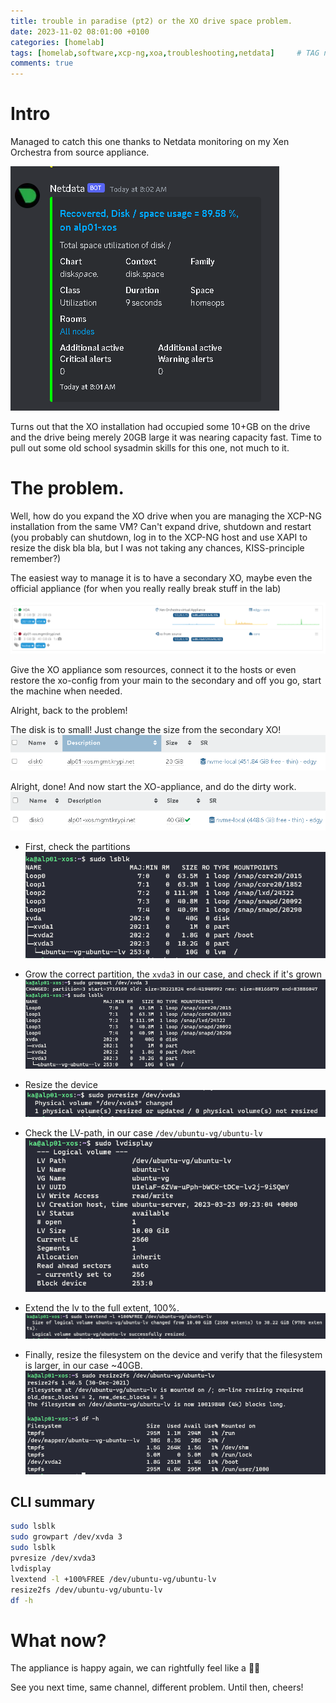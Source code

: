 ```yaml
---
title: trouble in paradise (pt2) or the XO drive space problem.
date: 2023-11-02 08:01:00 +0100
categories: [homelab]
tags: [homelab,software,xcp-ng,xoa,troubleshooting,netdata]     # TAG names should always be lowercase
comments: true
---
```


# Intro

Managed to catch this one thanks to Netdata monitoring on my Xen Orchestra from source appliance.

![image tooltip here](/assets/images/2023-11-02-trouble-in-paradise-pt1/disk_alert.PNG)

Turns out that the XO installation had occupied some 10+GB on the drive and the drive being merely 20GB large it was nearing capacity fast.
Time to pull out some old school sysadmin skills for this one, not much to it.

# The problem.

Well, how do you expand the XO drive when you are managing the XCP-NG installation from the same VM? Can't expand drive, shutdown and restart (you probably can shutdown, log in to the XCP-NG host and use XAPI to resize the disk bla bla, but I was not taking any chances, KISS-principle remember?)

The easiest way to manage it is to have a secondary XO, maybe even the official appliance (for when you really really break stuff in the lab) 

![image tooltip here](/assets/images/2023-11-02-trouble-in-paradise-pt1/dual_xo.PNG)

Give the XO appliance som resources, connect it to the hosts or even restore the xo-config from your main to the secondary and off you go, start the machine when needed.

Alright, back to the problem!

The disk is to small! Just change the size from the secondary XO!
![image tooltip here](/assets/images/2023-11-02-trouble-in-paradise-pt1/disk_before.PNG)

Alright, done! And now start the XO-appliance, and do the dirty work.
![image tooltip here](/assets/images/2023-11-02-trouble-in-paradise-pt1/disk_after.PNG)

* First, check the partitions
![image tooltip here](/assets/images/2023-11-02-trouble-in-paradise-pt1/disk_1.PNG)

* Grow the correct partition, the ```xvda3``` in our case, and check if it's grown
![image tooltip here](/assets/images/2023-11-02-trouble-in-paradise-pt1/disk_2.PNG)

* Resize the device
![image tooltip here](/assets/images/2023-11-02-trouble-in-paradise-pt1/disk_3.PNG)

* Check the LV-path, in our case ```/dev/ubuntu-vg/ubuntu-lv```
![image tooltip here](/assets/images/2023-11-02-trouble-in-paradise-pt1/disk_4.PNG)

* Extend the lv to the full extent, 100%.
![image tooltip here](/assets/images/2023-11-02-trouble-in-paradise-pt1/disk_5.PNG)

* Finally, resize the filesystem on the device and verify that the filesystem is larger, in our case ~40GB.
![image tooltip here](/assets/images/2023-11-02-trouble-in-paradise-pt1/disk_6.PNG)


## CLI summary

```bash
sudo lsblk
sudo growpart /dev/xvda 3
sudo lsblk
pvresize /dev/xvda3
lvdisplay
lvextend -l +100%FREE /dev/ubuntu-vg/ubuntu-lv
resize2fs /dev/ubuntu-vg/ubuntu-lv
df -h
```

# What now?

The appliance is happy again, we can rightfully feel like a 🐱‍👤

See you next time, same channel, different problem. Until then, cheers!